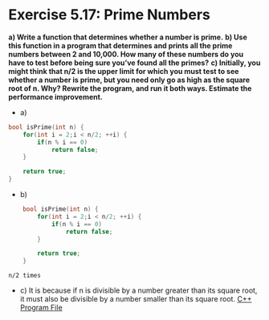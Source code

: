 # Exercise 5.17: Prime Numbers

**a) Write a function that determines whether a number is prime.**
**b) Use this function in a program that determines and prints all the prime numbers between 2 and 10,000. How many of these numbers do you have to test before being sure you’ve found all the primes?**
**c) Initially, you might think that n/2 is the upper limit for which you must test to see whether a number is prime, but you need only go as high as the square root of n. Why? Rewrite the program, and run it both ways. Estimate the performance improvement.**

- a) 
```cpp
bool isPrime(int n) {
    for(int i = 2;i < n/2; ++i) {
        if(n % i == 0)
            return false;
    }

    return true;
}
```

- b)
```cpp
    bool isPrime(int n) {
        for(int i = 2;i < n/2; ++i) {
            if(n % i == 0)
                return false;
        }

        return true;
    }
```
    n/2 times

- c) It is because if n is divisible by a number greater than its square root, it must also be divisible by a number smaller than its square root.
[C++ Program File](p05_17c.cpp) 